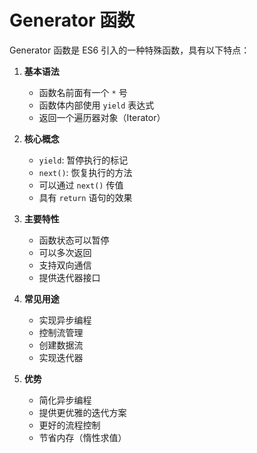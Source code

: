  # Generator 函数

Generator 函数是 ES6 引入的一种特殊函数，具有以下特点：

1. **基本语法**
   - 函数名前面有一个 `*` 号
   - 函数体内部使用 `yield` 表达式
   - 返回一个遍历器对象（Iterator）

2. **核心概念**
   - `yield`: 暂停执行的标记
   - `next()`: 恢复执行的方法
   - 可以通过 `next()` 传值
   - 具有 `return` 语句的效果

3. **主要特性**
   - 函数状态可以暂停
   - 可以多次返回
   - 支持双向通信
   - 提供迭代器接口

4. **常见用途**
   - 实现异步编程
   - 控制流管理
   - 创建数据流
   - 实现迭代器

5. **优势**
   - 简化异步编程
   - 提供更优雅的迭代方案
   - 更好的流程控制
   - 节省内存（惰性求值）